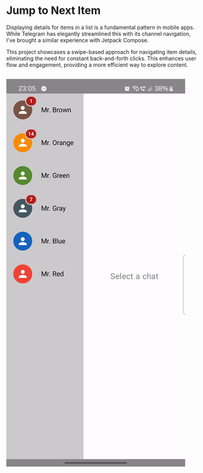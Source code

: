 # Jump to Next Item

Displaying details for items in a list is a fundamental pattern in mobile apps. While Telegram has elegantly streamlined this with its channel navigation, I've brought a similar experience with Jetpack Compose.

This project showcases a swipe-based approach for navigating item details, eliminating the need for constant back-and-forth clicks. This enhances user flow and engagement, providing a more efficient way to explore content.

##

![screen_record_gif](https://github.com/mostafa-tabasi/jump-to-next-item/blob/main/screenrecords/screen_record.gif)